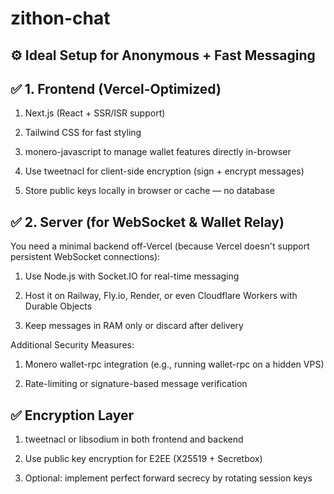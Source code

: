 # zithon-chat

## ⚙️ Ideal Setup for Anonymous + Fast Messaging

## ✅ 1. Frontend (Vercel-Optimized)
1. Next.js (React + SSR/ISR support)

2. Tailwind CSS for fast styling

3. monero-javascript to manage wallet features directly in-browser

4. Use tweetnacl for client-side encryption (sign + encrypt messages)

5. Store public keys locally in browser or cache — no database

## ✅ 2. Server (for WebSocket & Wallet Relay)
You need a minimal backend off-Vercel (because Vercel doesn't support persistent WebSocket connections):

1. Use Node.js with Socket.IO for real-time messaging

2. Host it on Railway, Fly.io, Render, or even Cloudflare Workers with Durable Objects

3. Keep messages in RAM only or discard after delivery

Additional Security Measures:

1. Monero wallet-rpc integration (e.g., running wallet-rpc on a hidden VPS)

2. Rate-limiting or signature-based message verification

## ✅ Encryption Layer
1. tweetnacl or libsodium in both frontend and backend

2. Use public key encryption for E2EE (X25519 + Secretbox)

3. Optional: implement perfect forward secrecy by rotating session keys